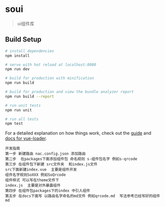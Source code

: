 # soui

> ui组件库

## Build Setup

``` bash
# install dependencies
npm install

# serve with hot reload at localhost:8080
npm run dev

# build for production with minification
npm run build

# build for production and view the bundle analyzer report
npm run build --report

# run unit tests
npm run unit

# run all tests
npm test
```
For a detailed explanation on how things work, check out the [guide](http://vuejs-templates.github.io/webpack/) and [docs for vue-loader](http://vuejs.github.io/vue-loader).
```
开发指南
第一步 新建路由 nac.config.json 添加路由
第二步  在packages下面添加组件包 命名规则 s-组件包名字 例如s-qrcode
第三步 在组件包下新建 src文件夹  和index.js文件
src下面新建index.vue  主要是组件开发 
组件名字规则SoXXX 例如SoQrcode
组件样式 可以写在theme文件下
index.js  主要是对外暴露组件
第四步 在组件包packages下的index 中引入组件
第五步 在docs下面写 以路由名字命名的md文件 例如qrcode.md  写法参考已经写好的组件md

```
